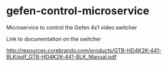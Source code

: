 # gefen-control-microservice
Microservice to control the Gefen 4x1 video switcher


Link to documentation on the switcher 

http://resources.corebrands.com/products/GTB-HD4K2K-441-BLK/pdf_GTB-HD4K2K-441-BLK_Manual.pdf